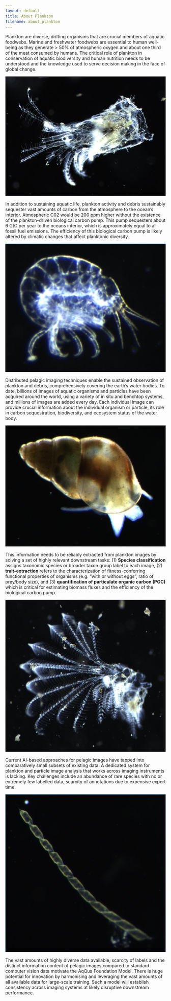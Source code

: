 ```yaml
---
layout: default
title: About Plankton
filename: about_plankton
---
```

Plankton are diverse, drifting organisms that are crucial members of aquatic foodwebs. Marine and freshwater foodwebs are essential to human well-being as they generate > 50% of atmospheric oxygen and about one third of the meat consumed by humans. The critical role of plankton in conservation of aquatic biodiversity and human nutrition needs to be understood and the knowledge used to serve decision making in the face of global change.

![Plankton image](./assets/plankton/really_fancy_plankton.jpeg)

In addition to sustaining aquatic life, plankton activity and debris sustainably sequester vast amounts of carbon from the atmosphere to the ocean’s interior. Atmospheric C02 would be 200 ppm higher without the existence of the plankton-driven biological carbon pump. This pump sequesters about 6 GtC per year to the oceans interior, which is approximately equal to all fossil fuel emissions. The efficiency of this biological carbon pump is likely altered by climatic changes that affect planktonic diversity. 

![Plankton image](./assets/plankton/Crustacean2.jpeg)

Distributed pelagic imaging techniques enable the sustained observation of plankton and debris, comprehensively covering the earth’s water bodies. To date, billions of images of aquatic organisms and particles have been acquired around the world, using a variety of in situ and benchtop systems, and millions of images are added every day. Each individual image can provide crucial information about the individual organism or particle, its role in carbon sequestration, biodiversity, and ecosystem status of the water body.

![Crustacean image](./assets/plankton/Crustacean.jpeg)

This information needs to be reliably extracted from plankton images by solving a set of highly relevant downstream tasks: (1) **Species classification** assigns taxonomic species or broader taxon group label to each image, (2) **trait-extraction** refers to the characterization of fitness-conferring functional properties of organisms (e.g. “with or without eggs”, ratio of prey/body size), and (3) **quantification of particulate organic carbon (POC)** which is critical for estimating biomass fluxes and the efficiency of the biological carbon pump.

![Crustacean image](./assets/plankton/fancy_plankton.jpeg)

Current AI-based approaches for pelagic images have tapped into comparatively small subsets of existing data. A dedicated system for plankton and particle image analysis that works across imaging instruments is lacking. Key challenges include an abundance of rare species with no or extremely few labelled data, scarcity of annotations due to expensive expert time.

![Diatom image](./assets/plankton/diatom_chain.jpeg)

The vast amounts of highly diverse data available, scarcity of labels and the distinct information content of pelagic images compared to standard computer vision data motivate the AqQua Foundation Model. There is huge potential for innovation by harmonising and leveraging the vast amounts of all available data for large-scale training. Such a model will establish consistency across imaging systems at likely disruptive downstream performance.



